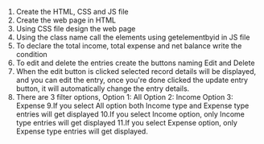 1. Create the HTML, CSS and JS file
2. Create the web page in HTML
3. Using CSS file design the web page
4. Using the class name call the elements using getelementbyid in JS file
5. To declare the total income, total expense and net balance write the condition
6. To edit and delete the entries create the buttons naming Edit and Delete
7. When the edit button is clicked selected record details will be displayed, and you can edit the entry, once you're done clicked the
update entry button, it will automatically change the entry details.
8. There are 3 filter options,
        Option 1: All
        Option 2: Income
        Option 3: Expense
9.If you select All option both Income type and Expense type entries will get displayed
10.If you select Income option, only Income type entries will get displayed
11.If you select Expense option, only Expense type entries will get displayed. 
